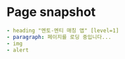 # Page snapshot

```yaml
- heading "멘토-멘티 매칭 앱" [level=1]
- paragraph: 페이지를 로딩 중입니다...
- img
- alert
```